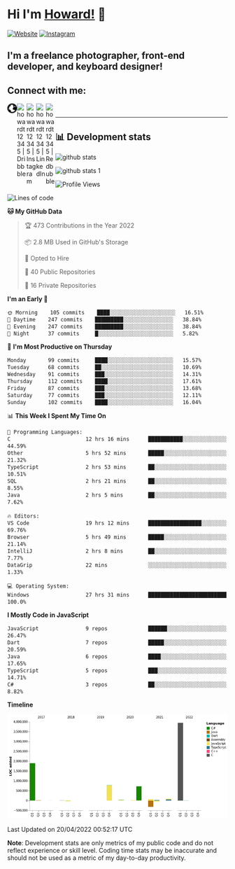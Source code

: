 # Hi I'm [Howard!][website] 👋

[![Website](https://img.shields.io/website?label=howardt12345.com&style=for-the-badge&url=https%3A%2F%2Fhowardt12345.com)](https://howardt12345.com)
[![Instagram](https://img.shields.io/badge/instagram-%23E4405F.svg?&style=for-the-badge&logo=instagram&logoColor=white)](https://instagram.com/howardt12345)

I'm a freelance photographer, front-end developer, and keyboard designer!
---

## Connect with me:

[<img align="left" alt="howardt12345.com" width="22px" src="https://raw.githubusercontent.com/iconic/open-iconic/master/svg/globe.svg" />][website]
[<img align="left" alt="howardt12345 | Dribbble" width="22px" src="https://cdn.jsdelivr.net/npm/simple-icons@v3/icons/dribbble.svg" />][dribbble]
[<img align="left" alt="howardt12345 | Instagram" width="22px" src="https://cdn.jsdelivr.net/npm/simple-icons@v3/icons/instagram.svg" />][instagram]
[<img align="left" alt="howardt12345 | LinkedIn" width="22px" src="https://cdn.jsdelivr.net/npm/simple-icons@v3/icons/linkedin.svg" />][linkedin]
[<img align="left" alt="howardt12345 | Redbubble" width="22px" src="https://cdn.jsdelivr.net/npm/simple-icons@v3/icons/redbubble.svg" />][redbubble]

<br />

---

## 📊 Development stats

![github stats](https://github-readme-stats.vercel.app/api?username=howardt12345&show_icons=true&hide_border=true&theme=dark&hide=contribs,issues)

![github stats 1](https://github-readme-stats.vercel.app/api/top-langs?username=howardt12345&langs_count=8&show_icons=true&hide_border=true&theme=dark&layout=compact)

<!--START_SECTION:waka-->
![Profile Views](http://img.shields.io/badge/Profile%20Views-1-blue)

![Lines of code](https://img.shields.io/badge/From%20Hello%20World%20I%27ve%20Written-7%20Million%20lines%20of%20code-blue)

**🐱 My GitHub Data** 

> 🏆 473 Contributions in the Year 2022
 > 
> 📦 2.8 MB Used in GitHub's Storage 
 > 
> 💼 Opted to Hire
 > 
> 📜 40 Public Repositories 
 > 
> 🔑 16 Private Repositories  
 > 
**I'm an Early 🐤** 

```text
🌞 Morning    105 commits    ████░░░░░░░░░░░░░░░░░░░░░   16.51% 
🌆 Daytime    247 commits    █████████░░░░░░░░░░░░░░░░   38.84% 
🌃 Evening    247 commits    █████████░░░░░░░░░░░░░░░░   38.84% 
🌙 Night      37 commits     █░░░░░░░░░░░░░░░░░░░░░░░░   5.82%

```
📅 **I'm Most Productive on Thursday** 

```text
Monday       99 commits     ████░░░░░░░░░░░░░░░░░░░░░   15.57% 
Tuesday      68 commits     ██░░░░░░░░░░░░░░░░░░░░░░░   10.69% 
Wednesday    91 commits     ███░░░░░░░░░░░░░░░░░░░░░░   14.31% 
Thursday     112 commits    ████░░░░░░░░░░░░░░░░░░░░░   17.61% 
Friday       87 commits     ███░░░░░░░░░░░░░░░░░░░░░░   13.68% 
Saturday     77 commits     ███░░░░░░░░░░░░░░░░░░░░░░   12.11% 
Sunday       102 commits    ████░░░░░░░░░░░░░░░░░░░░░   16.04%

```


📊 **This Week I Spent My Time On** 

```text
💬 Programming Languages: 
C                        12 hrs 16 mins      ███████████░░░░░░░░░░░░░░   44.59% 
Other                    5 hrs 52 mins       █████░░░░░░░░░░░░░░░░░░░░   21.32% 
TypeScript               2 hrs 53 mins       ██░░░░░░░░░░░░░░░░░░░░░░░   10.51% 
SQL                      2 hrs 21 mins       ██░░░░░░░░░░░░░░░░░░░░░░░   8.55% 
Java                     2 hrs 5 mins        ██░░░░░░░░░░░░░░░░░░░░░░░   7.62%

🔥 Editors: 
VS Code                  19 hrs 12 mins      █████████████████░░░░░░░░   69.76% 
Browser                  5 hrs 49 mins       █████░░░░░░░░░░░░░░░░░░░░   21.14% 
IntelliJ                 2 hrs 8 mins        ██░░░░░░░░░░░░░░░░░░░░░░░   7.77% 
DataGrip                 22 mins             ░░░░░░░░░░░░░░░░░░░░░░░░░   1.33%

💻 Operating System: 
Windows                  27 hrs 31 mins      █████████████████████████   100.0%

```

**I Mostly Code in JavaScript** 

```text
JavaScript               9 repos             ██████░░░░░░░░░░░░░░░░░░░   26.47% 
Dart                     7 repos             █████░░░░░░░░░░░░░░░░░░░░   20.59% 
Java                     6 repos             ████░░░░░░░░░░░░░░░░░░░░░   17.65% 
TypeScript               5 repos             ███░░░░░░░░░░░░░░░░░░░░░░   14.71% 
C#                       3 repos             ██░░░░░░░░░░░░░░░░░░░░░░░   8.82%

```


**Timeline**

![Chart not found](https://raw.githubusercontent.com/howardt12345/howardt12345/master/charts/bar_graph.png) 


 Last Updated on 20/04/2022 00:52:17 UTC
<!--END_SECTION:waka-->

**Note**: Development stats are only metrics of my public code and do not reflect experience or skill level. Coding time stats may be inaccurate and should not be used as a metric of my day-to-day productivity.

[website]: https://howardt12345.com
[dribbble]: https://dribbble.com/howardt12345
[instagram]: https://instagram.com/howardt12345
[linkedin]: https://linkedin.com/in/howardt12345
[redbubble]: https://www.redbubble.com/people/howardt12345/
